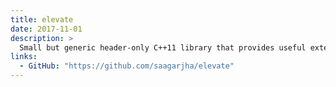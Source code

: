 ```yaml
---
title: elevate
date: 2017-11-01
description: >
  Small but generic header-only C++11 library that provides useful extensions to the C++ Standard Library, providing templated implementations of common constructs such as comparison operators, primality and parity checking, pretty printing, additional functional algorithms, and polyfills for newer API such as ranges and type traits.
links:
  - GitHub: "https://github.com/saagarjha/elevate"
---
```


